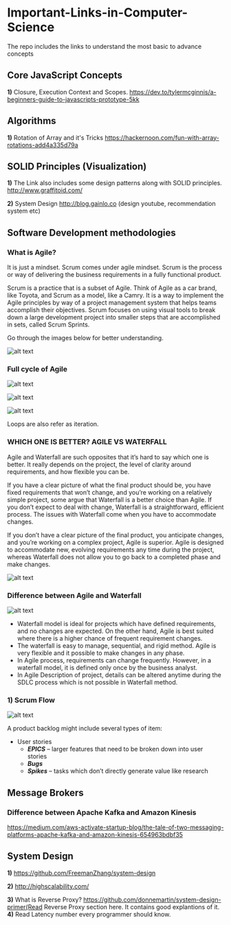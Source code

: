 # Important-Links-in-Computer-Science

The repo includes the links to understand the most basic to advance concepts

## Core JavaScript Concepts

**1)** Closure, Execution Context and Scopes.
https://dev.to/tylermcginnis/a-beginners-guide-to-javascripts-prototype-5kk

## Algorithms

**1)** Rotation of Array and it's Tricks
https://hackernoon.com/fun-with-array-rotations-add4a335d79a

## SOLID Principles (Visualization)
**1)** The Link also includes some design patterns along with SOLID principles.
http://www.graffitoid.com/

**2)** System Design 
http://blog.gainlo.co (design youtube, recommendation system etc)

## Software Development methodologies

### What is Agile? ###

It is just a mindset. Scrum comes under agile mindset. 
Scrum is the process or way of delivering the business requirements in a fully functional product.

Scrum is a practice that is a subset of Agile. Think of Agile as a car brand, like Toyota, and Scrum as a model, like a Camry. It is a way to implement the Agile principles by way of a project management system that helps teams accomplish their objectives. Scrum focuses on using visual tools to break down a large development project into smaller steps that are accomplished in sets, called Scrum Sprints.

Go through the images below for better understanding.

![alt text](https://content.cdntwrk.com/files/aHViPTY0MDMyJmNtZD1pdGVtZWRpdG9yaW1hZ2UmZmlsZW5hbWU9aXRlbWVkaXRvcmltYWdlXzViOTdmYmJjYjFmMTQuZ2lmJnZlcnNpb249MDAwMCZzaWc9MTM2NmE2MjAyNDgzZTQwZTUyYTEyZjg2ZGIzM2MxZTQ%253D)

### Full cycle of Agile ###

![alt text](https://www.smartsheet.com/sites/default/files/scrum-flow%402x.png)

![alt text](https://praxent.com/wp-content/uploads/2017/01/scrumexpert-814x1024.png)

![alt text](https://www.pmi.org/kasimage/d3e3f54a-6437-4c34-96c0-a8022b3e7a61/image01.jpg)

Loops are also refer as iteration.

### WHICH ONE IS BETTER? AGILE VS WATERFALL ###
Agile and Waterfall are such opposites that it’s hard to say which one is better. It really depends on the project, the level of clarity around requirements, and how flexible you can be.

If you have a clear picture of what the final product should be, you have fixed requirements that won’t change, and you’re working on a relatively simple project, some argue that Waterfall is a better choice than Agile. If you don’t expect to deal with change, Waterfall is a straightforward, efficient process. The issues with Waterfall come when you have to accommodate changes.

If you don’t have a clear picture of the final product, you anticipate changes, and you’re working on a complex project, Agile is superior. Agile is designed to accommodate new, evolving requirements any time during the project, whereas Waterfall does not allow you to go back to a completed phase and make changes.

![alt text](https://apiumtech.com/wp-content/uploads/2016/01/Agile-developement_color.png)

### Difference between Agile and Waterfall
![alt text](https://blog.ganttpro.com/wp-content/uploads/2016/11/waterfall-and-agile-methods.jpg)
* Waterfall model is ideal for projects which have defined requirements, and no changes are expected. On the other hand, Agile is best suited where there is a higher chance of frequent requirement changes.
* The waterfall is easy to manage, sequential, and rigid method.
Agile is very flexible and it possible to make changes in any phase.
* In Agile process, requirements can change frequently. However, in a waterfall model, it is defined only once by the business analyst.
* In Agile Description of project, details can be altered anytime during the SDLC process which is not possible in Waterfall method.

### **1)** Scrum Flow ###

![alt text](https://manifesto.co.uk/wp-content/uploads/2015/05/backlog-refinement.png)

A product backlog might include several types of item:

* User stories
  * ***EPICS*** – larger features that need to be broken down into user stories
  * ***Bugs***
  * ***Spikes*** – tasks which don’t directly generate value like research
  
## Message Brokers ##

### Difference between Apache Kafka and Amazon Kinesis
https://medium.com/aws-activate-startup-blog/the-tale-of-two-messaging-platforms-apache-kafka-and-amazon-kinesis-654963bdbf35

## System Design ##
**1)** https://github.com/FreemanZhang/system-design

**2)** http://highscalability.com/

**3)** What is Reverse Proxy?
https://github.com/donnemartin/system-design-primer(Read Reverse Proxy section here. It contains good explantions of it.
**4)** Read Latency number every programmer should know.
